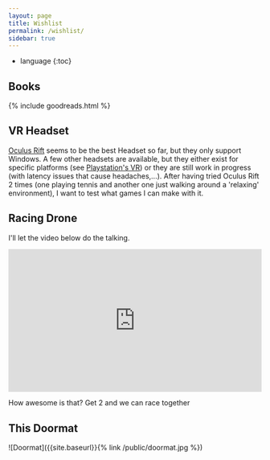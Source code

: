 ```yaml
---
layout: page
title: Wishlist
permalink: /wishlist/
sidebar: true
---
```


* language
{:toc}

## Books

<!--
I've compiled this list using [goodreads](https://www.goodreads.com/{{ site.author.goodreads }}).
-->

{% include goodreads.html %}

## VR Headset

[Oculus Rift](https://www.oculus.com/) seems to be the best Headset so far, but they only support Windows. A few other headsets are available, but they either exist for specific platforms (see [Playstation's VR](https://www.playstation.com/en-us/explore/playstation-vr/)) or they are still work in progress (with latency issues that cause headaches,...). After having tried Oculus Rift 2 times (one playing tennis and another one just walking around a 'relaxing' environment), I want to test what games I can make with it.

## Racing Drone

I'll let the video below do the talking.

<div style="position:relative;height:0;padding-bottom:56.25%">
    <iframe src="https://www.youtube.com/embed/QSZmSNL_0r8?ecver=2" width="640" height="360" frameborder="0" style="position:absolute;width:100%;height:100%;left:0" allowfullscreen></iframe>
</div>

How awesome is that? Get 2 and we can race together

## This Doormat

![Doormat]({{site.baseurl}}{% link /public/doormat.jpg %})